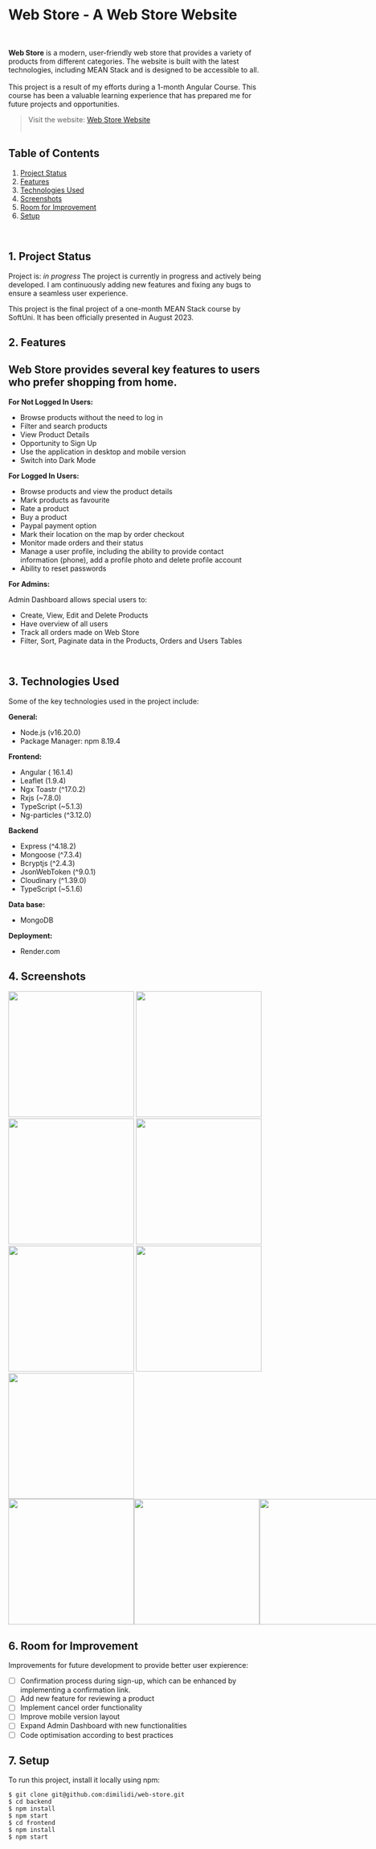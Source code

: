 # Web Store - A Web Store Website

 <br/>


**Web Store** is a modern, user-friendly web store that provides a variety of products from different categories. The website is built with the latest technologies, including MEAN Stack and is designed to be accessible to all. 
 <br/>
 <br/>
 This project is a result of my efforts during a 1-month Angular Course. This course has been a valuable learning experience that has prepared me for future projects and opportunities.
 <br/>

> Visit the website: [Web Store Website](https://web-store-85da.onrender.com/)<br/> <br/>


## Table of Contents

1. [Project Status](#1-project-status)
2. [Features](#2-features)
3. [Technologies Used](#3-technologies-used)
4. [Screenshots](#4-screenshots)
5. [Room for Improvement](#5-room-for-improvement)
6. [Setup](#7-setup)

<br/>

## 1. Project Status

Project is: _in progress_ 
The project is currently in progress and actively being developed. I am continuously adding new features and fixing any bugs to ensure a seamless user experience.

This project is the final project of a one-month MEAN Stack course by SoftUni. It has been officially presented in August 2023. 
<br/>

## 2. Features

## Web Store provides several key features to users who prefer shopping from home. 

**For Not Logged In Users:**

- Browse products without the need to log in
- Filter and search products
- View Product Details
- Opportunity to Sign Up
- Use the application in desktop and mobile version
- Switch into Dark Mode 


**For Logged In Users:**

- Browse products and view the product details 
- Mark products as favourite
- Rate a product
- Buy a product
- Paypal payment option
- Mark their location on the map by order checkout
- Monitor made orders and their status
- Manage a user profile, including the ability to provide contact information (phone), add a profile photo and delete profile account
- Ability to reset passwords

**For Admins:**

Admin Dashboard allows special users to:
- Create, View, Edit and Delete Products
- Have overview of all users 
- Track all orders made on Web Store
- Filter, Sort, Paginate data in the Products, Orders and Users Tables
 <br />


## 3. Technologies Used
 Some of the key technologies used in the project include:

**General:**
- Node.js (v16.20.0)
- Package Manager: npm 8.19.4

**Frontend:**
- Angular ( 16.1.4)
- Leaflet (1.9.4) 
- Ngx Toastr (^17.0.2)
- Rxjs (~7.8.0)
- TypeScript (~5.1.3)
- Ng-particles (^3.12.0)


**Backend**
- Express (^4.18.2)
- Mongoose (^7.3.4)
- Bcryptjs (^2.4.3)
- JsonWebToken (^9.0.1)
- Cloudinary (^1.39.0)
- TypeScript (~5.1.6)

**Data base:**
- MongoDB

**Deployment:**
-  Render.com

## 4. Screenshots

<img src='./frontend/src/assets/screen_1.jpg'  height='250' />
<img src='./frontend/src/assets/screen_2.jpg'  height='250' />
<img src='./frontend/src/assets/screen_3.jpg'  height='250' />
<img src='./frontend/src/assets/screen_4.jpg'  height='250' />
<img src='./frontend/src/assets/screen_5.jpg'  height='250' />
<img src='./frontend/src/assets/screen_6.jpg'  height='250' />
<img src='./frontend/src/assets/screen_7.jpg'  height='250' />
<div style="width: 700px; display: flex; justify-content: space-between;">
  <img src='./frontend/src/assets/screen_8.jpg'  height='250' />
  <img src='./frontend/src/assets/screen_9.jpg'  height='250' />
  <img src='./frontend/src/assets/screen_10.jpg' height='250' />
</div>


## 6. Room for Improvement

 Improvements for future development to provide better user expierence:

- [ ] Confirmation process during sign-up, which can be enhanced by implementing a confirmation link.
- [ ] Add new feature for reviewing a product
- [ ] Implement cancel order functionality
- [ ] Improve mobile version layout
- [ ]  Expand Admin Dashboard with new functionalities
- [ ] Code optimisation according to best practices

## 7. Setup

To run this project, install it locally using npm:

```
$ git clone git@github.com:dimilidi/web-store.git
$ cd backend
$ npm install
$ npm start
$ cd frontend
$ npm install
$ npm start
```


